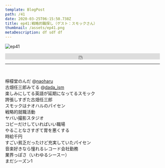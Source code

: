 ```yaml
---  
template: BlogPost  
path: /41
date: 2020-03-25T06:15:50.738Z  
title: ep41:戦略的職探し（ゲスト：スモックさん）
thumbnail: /assets/ep41.png
metaDescription: df sdf df  
---  
```

![ep41](/assets/ep41.png)  

<iframe width="100%" height="20" scrolling="no" frameborder="no" allow="autoplay" src="https://w.soundcloud.com/player/?url=https%3A//api.soundcloud.com/tracks/782298148&amp;color=%23ff5500&amp;inverse=false&amp;auto_play=false&amp;show_user=true"></iframe>

***
  
</br>

<p>檸檬堂のんだ @<a href="https://soundcloud.com/naoharu">naoharu</a><br>古畑任三郎みてる @<a href="https://soundcloud.com/dada_ism">dada_ism</a><br>楽しみにしてる英語が延期になってるスモック<br>誇張しすぎた古畑任三郎<br>スモックはナオハルのパイセン<br>戦略的就職活動<br>ヤバい撮影スタジオ<br>コピーだけしていればいい職場<br>やることなさすぎて胃を悪くする<br>時給千円<br>すごい貧乏だったけど充実していたパイセン<br>音楽好きなら憧れるレコード会社勤務<br>業界っぽさ（いわゆるシースー）<br>まだシーズン1</p>